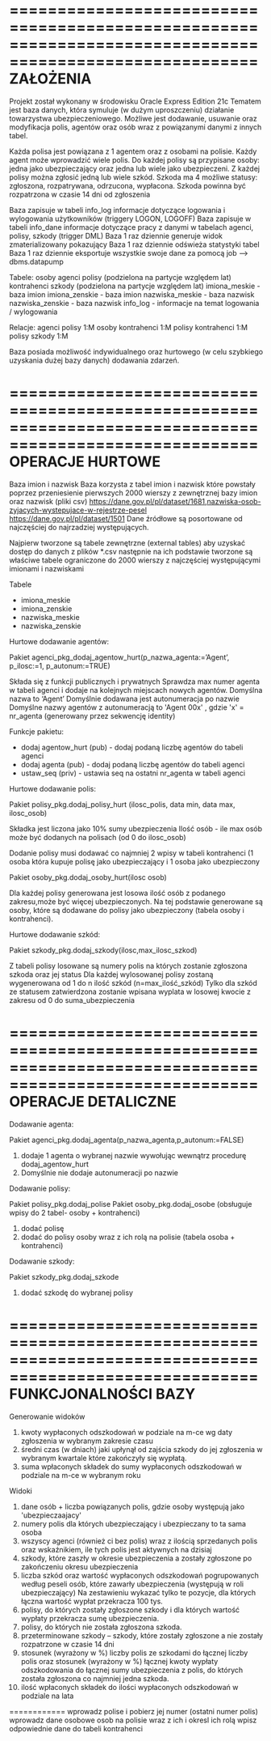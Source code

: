 ========================================================================================================
ZAŁOŻENIA 
========================================================================================================

Projekt został wykonany w środowisku Oracle Express Edition 21c
Tematem jest baza danych, która symuluje (w dużym uproszczeniu) działanie towarzystwa ubezpieczeniowego.
Możliwe jest dodawanie, usuwanie oraz modyfikacja polis, agentów oraz osób wraz z powiązanymi danymi z innych tabel.

Każda polisa jest powiązana z 1 agentem oraz z osobami na polisie.
Każdy agent może wprowadzić wiele polis.
Do każdej polisy są przypisane osoby: jedna jako ubezpieczający oraz jedna lub wiele jako ubezpieczeni.
Z każdej polisy można zgłosić jedną lub wiele szkód.
Szkoda ma 4 możliwe statusy: zgłoszona, rozpatrywana, odrzucona, wypłacona.
Szkoda powinna być rozpatrzona w czasie 14 dni od zgłoszenia

Baza zapisuje w tabeli info_log informacje dotyczące logowania i wylogowania użytkowników (triggery LOGON, LOGOFF)
Baza zapisuje w tabeli info_dane informacje dotyczące pracy z danymi w tabelach agenci, polisy, szkody (trigger DML)
Baza 1 raz dziennie generuje widok zmaterializowany pokazujący
Baza 1 raz dziennie odświeża statystyki tabel 
Baza 1 raz dziennie eksportuje wszystkie swoje dane za pomocą job --> dbms.datapump

Tabele:
	osoby
	agenci
	polisy	(podzielona na partycje względem lat)
	kontrahenci
	szkody (podzielona na partycje względem lat)
	imiona_meskie					- baza imion
	imiona_zenskie					- baza imion
	nazwiska_meskie					- baza nazwisk
	nazwiska_zenskie					- baza nazwisk
info_log						- informacje na temat logowania / wylogowania

Relacje:
	agenci	polisy		1:M
	osoby	kontrahenci	1:M
	polisy	kontrahenci 	1:M
	polisy	szkody		1:M

Baza posiada możliwość indywidualnego oraz hurtowego (w celu szybkiego uzyskania dużej bazy danych) dodawania zdarzeń.

========================================================================================================
OPERACJE HURTOWE
========================================================================================================

Baza imion i nazwisk
Baza korzysta z tabel imion i nazwisk które powstały poprzez przeniesienie pierwszych 2000 wierszy z zewnętrznej bazy imion oraz nazwisk (pliki csv)
https://dane.gov.pl/pl/dataset/1681,nazwiska-osob-zyjacych-wystepujace-w-rejestrze-pesel
https://dane.gov.pl/pl/dataset/1501
Dane źródłowe są posortowane od najczęściej do najrzadziej występujących.

Najpierw tworzone są tabele zewnętrzne (external tables) aby uzyskać dostęp do danych z plików *.csv 
następnie na ich podstawie tworzone są właściwe tabele ograniczone do 2000 wierszy z najczęściej występującymi imionami i nazwiskami

Tabele
- imiona_meskie
- imiona_zenskie
- nazwiska_meskie
- nazwiska_zenskie

Hurtowe dodawanie agentów:
		
Pakiet agenci_pkg_dodaj_agentow_hurt(p_nazwa_agenta:=’Agent’, p_ilosc:=1, p_autonum:=TRUE)

Składa się z funkcji publicznych i prywatnych
Sprawdza max numer agenta w tabeli agenci i dodaje na kolejnych miejscach nowych agentów.
Domyślna nazwa to ‘Agent’
Domyślnie dodawana jest autonumeracja po nazwie 
Domyślne nazwy agentów z autonumeracją to 'Agent 00x' , gdzie 'x' = nr_agenta (generowany przez sekwencję identity)
	
Funkcje pakietu:
- dodaj agentow_hurt		(pub)	- dodaj podaną liczbę agentów do tabeli agenci
- dodaj agenta			(pub)	- dodaj podaną liczbę agentów do tabeli agenci
- ustaw_seq			(priv)	- ustawia seq na ostatni nr_agenta w tabeli agenci

	
Hurtowe dodawanie polis:

Pakiet polisy_pkg.dodaj_polisy_hurt (ilosc_polis, data min, data max, ilosc_osob) 

Składka jest liczona jako 10% sumy ubezpieczenia 
Ilość osób	- ile max osób może być dodanych na polisach (od 0 do ilosc_osob)

Dodanie polisy musi dodawać co najmniej 2 wpisy w tabeli kontrahenci (1 osoba która kupuje polisę jako ubezpieczający i 1 osoba jako ubezpieczony

Pakiet osoby_pkg.dodaj_osoby_hurt(ilosc osob) 
		
Dla każdej polisy generowana jest losowa ilość osób z podanego zakresu,może być więcej ubezpieczonych. 
Na tej podstawie generowane są osoby, które są dodawane do polisy jako ubezpieczony (tabela osoby i kontrahenci). 
				
Hurtowe dodawanie szkód:

Pakiet szkody_pkg.dodaj_szkody(ilosc,max_ilosc_szkod)

Z tabeli polisy losowane są numery polis na których zostanie zgłoszona szkoda oraz jej status
Dla każdej wylosowanej polisy zostaną wygenerowana od 1 do n ilość szkód (n=max_ilość_szkód)
Tylko dla szkód ze statusem zatwierdzona zostanie wpisana wyplata w losowej kwocie z zakresu od 0 do suma_ubezpieczenia

========================================================================================================
OPERACJE DETALICZNE
========================================================================================================

Dodawanie agenta:

Pakiet agenci_pkg.dodaj_agenta(p_nazwa_agenta,p_autonum:=FALSE)

1)	dodaje 1 agenta o wybranej nazwie wywołując wewnątrz procedurę dodaj_agentow_hurt
2)	Domyślnie nie dodaje autonumeracji po nazwie



Dodawanie polisy:

Pakiet polisy_pkg.dodaj_polise
Pakiet osoby_pkg.dodaj_osobe (obsługuje wpisy do 2 tabel- osoby + kontrahenci)

1) dodać polisę 
2) dodać do polisy osoby wraz z ich rolą na polisie (tabela osoba + kontrahenci)


Dodawanie szkody:

Pakiet szkody_pkg.dodaj_szkode

1) dodać szkodę do wybranej polisy

========================================================================================================
FUNKCJONALNOŚCI BAZY
========================================================================================================

Generowanie widoków
1) kwoty wypłaconych odszkodowań w podziale na m-ce wg daty zgłoszenia w wybranym zakresie czasu
2) średni czas (w dniach) jaki upłynął od zajścia szkody do jej zgłoszenia w wybranym kwartale które zakończyły się wypłatą.
3) suma wpłaconych składek do sumy wypłaconych odszkodowań w podziale na m-ce w wybranym roku


Widoki
1) dane osób + liczba powiązanych polis, gdzie osoby występują jako 'ubezpieczaajacy'
2) numery polis dla których ubezpieczający i ubezpieczany to ta sama osoba
3) wszyscy agenci (również ci bez polis) wraz z ilością sprzedanych polis oraz wskaźnikiem, ile tych polis jest aktywnych na dzisiaj
4) szkody, które zaszły w okresie ubezpieczenia a zostały zgłoszone po zakończeniu okresu ubezpieczenia
5) liczba szkód oraz wartość wypłaconych odszkodowań pogrupowanych według peseli osób, które zawarły ubezpieczenia (występują w roli ubezpieczający) Na zestawieniu wykazać tylko te pozycje, dla których łączna wartość wypłat przekracza 100 tys.
6) polisy, do których zostały zgłoszone szkody i dla których wartość wypłaty przekracza sumę ubezpieczenia.
7) polisy, do których nie została zgłoszona szkoda.
8) przeterminowane szkody – szkody, które zostały zgłoszone a nie zostały rozpatrzone w czasie 14 dni
9) stosunek (wyrażony w %) liczby polis ze szkodami do łącznej liczby polis oraz stosunek (wyrażony w %) łącznej kwoty wypłaty odszkodowania do łącznej sumy ubezpieczenia z polis, do których została zgłoszona co najmniej jedna szkoda.
10) ilość wpłaconych składek do ilości wypłaconych odszkodowań w podziale na lata

============
wprowadz polise i pobierz jej numer (ostatni numer polis)
wprowadz dane osobowe osob na polisie wraz z ich i okresl ich rolą
wpisz odpowiednie dane do tabeli kontrahenci

